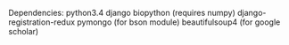 Dependencies:
python3.4
django
biopython (requires numpy)
django-registration-redux
pymongo (for bson module)
beautifulsoup4 (for google scholar)

